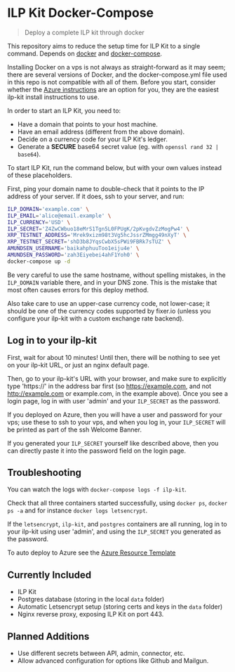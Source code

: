 # ILP Kit Docker-Compose

> Deploy a complete ILP kit through docker

This repository aims to reduce the setup time for ILP Kit to a single command. Depends on [docker](https://www.docker.com/) and [docker-compose](https://docs.docker.com/compose/).

Installing Docker on a vps is not always as straight-forward as it may seem; there are several versions of Docker, and the docker-compose.yml file used in this repo is not compatible
with all of them. Before you start, consider whether the [Azure instructions](https://github.com/interledgerjs/ilp-kit-docker-compose/tree/master/azure) are an option for you,
they are the easiest ilp-kit install instructions to use.

In order to start an ILP Kit, you need to:

- Have a domain that points to your host machine.
- Have an email address (different from the above domain).
- Decide on a currency code for your ILP Kit's ledger.
- Generate a **SECURE** base64 secret value (eg. with `openssl rand 32 | base64`).

To start ILP Kit, run the command below, but with your own values instead of these
placeholders.

First, ping your domain name to double-check that it points to the IP address of your server.
If it does, ssh to your server, and run:

```sh
ILP_DOMAIN='example.com' \
ILP_EMAIL='alice@email.example' \
ILP_CURRENCY='USD' \
ILP_SECRET='Z4ZwCWbuo18eMrS1Tgn5L0FPUgK/2pKvgdvZzMogPw4' \
XRP_TESTNET_ADDRESS='Mrek9xizm98t3Vg5hcJssrZMmgg49nXyT' \
XRP_TESTNET_SECRET='shD3b8JYqsCwbX5sPWi9FBRk7sTUZ' \
AMUNDSEN_USERNAME='baikahphuuToo1eiju4e' \
AMUNDSEN_PASSWORD='zah3Eiyebei4ahF1Yoh0' \
docker-compose up -d
```

Be very careful to use the same hostname, without spelling mistakes, in the `ILP_DOMAIN` variable there,
and in your DNS zone. This is the mistake that most often causes errors for this deploy method.

Also take care to use an upper-case currency code, not lower-case; it should be one of the currency codes supported by fixer.io (unless you configure your
ilp-kit with a custom exchange rate backend).

## Log in to your ilp-kit

First, wait for about 10 minutes! Until then, there will be nothing to see yet on your ilp-kit URL, or just an nginx default page.

Then, go to your ilp-kit's URL with your browser, and make sure to explicitly type 'https://' in the address bar first (so https://example.com,
and not http://example.com or example.com, in the example above). Once you see a login page, log in with user 'admin' and your
`ILP_SECRET` as the password.

If you deployed on Azure, then you will have a user and password for your vps; use these to ssh to your vps, and
when you log in, your `ILP_SECRET` will be printed as part of the ssh Welcome Banner.

If you generated your `ILP_SECRET` yourself like described above, then you can directly paste it into the password field on the login
page.

## Troubleshooting

You can watch the logs with `docker-compose logs -f ilp-kit`.

Check that all three containers started successfully, using `docker ps`, `docker ps -a` and for instance `docker logs letsencrypt`.

If the `letsencrypt`, `ilp-kit`, and `postgres` containers are all running, log in to your ilp-kit using user 'admin', and
using the `ILP_SECRET` you generated as the password.

To auto deploy to Azure see the [Azure Resource Template](./azure)

## Currently Included

- ILP Kit
- Postgres database (storing in the local `data` folder)
- Automatic Letsencrypt setup (storing certs and keys in the `data` folder)
- Nginx reverse proxy, exposing ILP Kit on port 443.

## Planned Additions

- Use different secrets between API, admin, connector, etc.
- Allow advanced configuration for options like Github and Mailgun.
